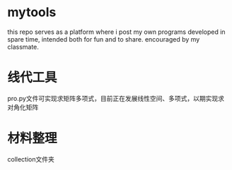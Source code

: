 # mytools
this repo serves as a platform where i post my own programs developed in spare time, intended both for fun and to share.
encouraged by my classmate.
# 线代工具
pro.py文件可实现求矩阵多项式，目前正在发展线性空间、多项式，以期实现求对角化矩阵
# 材料整理
collection文件夹
